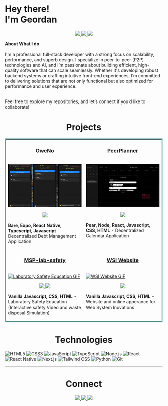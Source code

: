 <h1>
  Hey there! <br>
  <b color="grey" font-size="0.8rem">I'm Geordan</b>
</h1>

<p align="center">
  <a href="https://geordangesink.netlify.app/" target="_blank">
    <img src="https://img.shields.io/static/v1?label=|&message=WEBSITE&color=23555f&style=plastic&logo=react&logo-color=white"/>
  </a>
  <a href="https://www.linkedin.com/in/geordangesink/" target="_blank">
    <img src="https://img.shields.io/static/v1?label=|&message=LINKED-IN&color=cdf998&style=plastic&logo=linkedin&logo-color=white"/>
  </a>
  <a href="https://x.com/geordangesink" target="_blank">
    <img src="https://img.shields.io/static/v1?label=|&message=TWITTER&color=23555f&style=plastic&logo=twitter&logo-color=white"/>
  </a>



  
</p>
<b>About What I do</b><br><br>
I'm a professional full-stack developer with a strong focus on scalability, performance, and superb design. I specialize in peer-to-peer (P2P) technologies and AI, and I’m passionate about building efficient, high-quality software that can scale seamlessly. Whether it's developing robust backend systems or crafting intuitive front-end experiences, I’m committed to delivering solutions that are not only functional but also optimized for performance and user experience.<br><br>

Feel free to explore my repositories, and let’s connect if you’d like to collaborate!


<h1 align="center">Projects</h1>
<table bordercolor="#66b2b2">
  
  <tr>
    <td width="50%" valign="top">
      <a target="_blank" href="https://github.com/geordangesink/owe-no"><h3 align="center">OweNo</h3></a>
        <br />
        <a target="_blank" href="https://github.com/geordangesink/owe-no">
            <img src="images/owe-no-demo.gif" width="100%" alt="OweNo demo GIF"/>
        </a>
        <br />
        <p align="center">
          
 <a href="https://github.com/geordangesink/owe-no" target="_blank">
    <img src="https://img.shields.io/static/v1?label=|&message=REPO&color=23555f&style=plastic&logo=github&logo-color=white"/>
  </a>  
      </p>
        <p><strong>Bare, Expo, React Native, Typescript, Javascript</strong> - Decentralized Debt Management Application</p>
    </td>
    <td width="50%" valign="top">
      <a target="_blank" href="https://github.com/geordangesink/peer-planner-public"><h3 align="center">PeerPlanner</h3></a>
        <br />
        <a target="_blank" href="https://github.com/geordangesink/peer-planner-public">
            <img src="images/peer-planner-demo.gif" width="100%" alt="Peer-Planner demo GIF"/>
        </a>
        <br />
        <p align="center">
          
 <a href="https://github.com/geordangesink/peer-planner-public" target="_blank">
    <img src="https://img.shields.io/static/v1?label=|&message=REPO&color=23555f&style=plastic&logo=github&logo-color=white"/>
  </a>  
      </p>
        <p><strong>Pear, Node, React, Javascript, CSS, HTML</strong> - Decentralized Calendar Application</p>
    </td>
    </tr>
  <tr>
    <td width="50%" valign="top">
      <a target="_blank" href="https://msp-lab-safety.netlify.app/"><h3 align="center">MSP-lab-safety</h3></a>
        <br />
        <a target="_blank" href="https://github.com/geordangesink/lab-safety">
            <img src="images/msp-lab-safety.gif" width="100%" alt="Laboratory Safety Education GIF"/>
        </a>
        <br />
        <p align="center">
          
 <a href="https://github.com/geordangesink/lab-safety" target="_blank">
    <img src="https://img.shields.io/static/v1?label=|&message=REPO&color=23555f&style=plastic&logo=github&logo-color=white"/>
  </a>  
  <a href="https://msp-lab-safety.netlify.app/" target="_blank">
    <img src="https://img.shields.io/static/v1?label=|&message=WEBSITE&color=cdf998&style=plastic&logo=wordpress&logo-color=white"/>
  </a>
      </p>
        <p><strong>Vanilla Javascript, CSS, HTML</strong> - Laboratory Safety Education (Interactive safety Video and waste disposal Simulation)</p>
    </td>
    <td width="50%" valign="top">
      <a target="_blank" href="https://wsi.netlify.app/"><h3 align="center">WSI Website</h3></a>
        <br />
      <a target="_blank" href="https://wsi.netlify.app/">
            <img src="images/wsi.gif" width="100%"  alt="WSI Website GIF"/>
        </a>
        <br />
        <p align="center">
          

  <a href="https://wsi.netlify.app/" target="_blank">
    <img src="https://img.shields.io/static/v1?label=|&message=WEBSITE&color=cdf998&style=plastic&logo=wordpress&logo-color=white"/>
  </a>
      </p>
        <p><strong>Vanilla Javascript, CSS, HTML </strong> - Website and online apperance for Web System Inovations</p>
    </td>
  </tr>

  
</table>


<h1 align="center">Technologies</h1>



![HTML5](https://img.shields.io/badge/html5-%2377b377.svg?style=for-the-badge&logo=html5&logoColor=white)
![CSS3](https://img.shields.io/badge/css3-%23669966.svg?style=for-the-badge&logo=css3&logoColor=white)
![JavaScript](https://img.shields.io/badge/javascript-%23558066.svg?style=for-the-badge&logo=javascript&logoColor=%23F7DF1E)
![TypeScript](https://img.shields.io/badge/typescript-%23446666.svg?style=for-the-badge&logo=typescript&logoColor=white)
![Node.js](https://img.shields.io/badge/node.js-%23335c66.svg?style=for-the-badge&logo=node.js&logoColor=white)
![React](https://img.shields.io/badge/react-%23224466.svg?style=for-the-badge&logo=react&logoColor=%2361DAFB)
![React Native](https://img.shields.io/badge/react_native-%23113366.svg?style=for-the-badge&logo=react&logoColor=%2361DAFB)
![Next.js](https://img.shields.io/badge/next.js-%23002266.svg?style=for-the-badge&logo=next.js&logoColor=white)
![Tailwind CSS](https://img.shields.io/badge/tailwindcss-%23660055.svg?style=for-the-badge&logo=tailwind-css&logoColor=white)
![Python](https://img.shields.io/badge/python-%23660033.svg?style=for-the-badge&logo=python&logoColor=white)
![Git](https://img.shields.io/badge/git-%23660011.svg?style=for-the-badge&logo=git&logoColor=white)




---


<h1 align="center">Connect</h1>



<p align="center">
  <a href="https://geordangesink.netlify.app/" target="_blank">
    <img src="https://img.shields.io/static/v1?label=|&message=WEBSITE&color=23555f&style=plastic&logo=react&logo-color=white"/>
  </a>
  <a href="[https://shawncharles.com/linkedin](https://www.linkedin.com/in/geordangesink/)" target="_blank">
    <img src="https://img.shields.io/static/v1?label=|&message=LINKED-IN&color=cdf998&style=plastic&logo=linkedin&logo-color=white"/>
  </a>
  <a href="https://x.com/geordangesink" target="_blank">
    <img src="https://img.shields.io/static/v1?label=|&message=TWITTER&color=23555f&style=plastic&logo=twitter&logo-color=white"/>
  </a>
  

</p>


